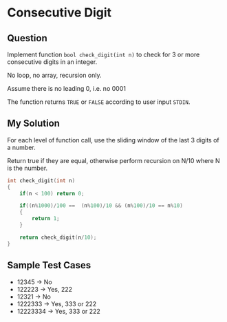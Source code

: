 # Consecutive Digit

## Question
Implement function `bool check_digit(int n)` to check for 3 or more consecutive digits in an integer.

No loop, no array, recursion only.

Assume there is no leading 0, i.e. no 0001

The function returns `TRUE` or `FALSE` according to user input `STDIN`.

## My Solution
For each level of function call, use the sliding window of the last 3 digits of a number.

Return true if they are equal, otherwise perform recursion on N/10 where N is the number.

```C
int check_digit(int n)
{
    if(n < 100) return 0;

    if((n%1000)/100 ==  (n%100)/10 && (n%100)/10 == n%10)
    {
        return 1;
    } 

    return check_digit(n/10);
}
```

## Sample Test Cases
* 12345 -> No
* 122223 -> Yes, 222
* 12321 -> No
* 1222333 -> Yes, 333 or 222
* 12223334 -> Yes, 333 or 222
